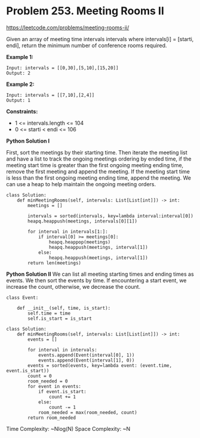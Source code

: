 # Problem 253. Meeting Rooms II
<https://leetcode.com/problems/meeting-rooms-ii/>

Given an array of meeting time intervals intervals where intervals[i] = [starti, endi], return the minimum number of conference rooms required.

**Example 1:**

    Input: intervals = [[0,30],[5,10],[15,20]]
    Output: 2

**Example 2:**

    Input: intervals = [[7,10],[2,4]]
    Output: 1

**Constraints:**

* 1 <= intervals.length <= 104
* 0 <= starti < endi <= 106

**Python Solution I**

First, sort the meetings by their starting time. Then iterate the meeting list and have a list to track the ongoing meetings ordering by ended time, if the meeting start time is greater than the first ongoing meeting ending time, remove the first meeting and append the meeting. If the meeting start time is less than the first ongoing meeting ending time, append the meeting. We can use a heap to help maintain the ongoing meeting orders.

    class Solution:
        def minMeetingRooms(self, intervals: List[List[int]]) -> int:
            meetings = []

            intervals = sorted(intervals, key=lambda interval:interval[0])
            heapq.heappush(meetings, intervals[0][1])

            for interval in intervals[1:]:   
                if interval[0] >= meetings[0]:
                    heapq.heappop(meetings)
                    heapq.heappush(meetings, interval[1])
                else:
                    heapq.heappush(meetings, interval[1])
            return len(meetings)

**Python Solution II**
We can list all meeting starting times and ending times as events. We then sort the events by time. If encountering a start event, we increase the count, otherwise, we decrease the count.

    class Event:

        def __init__(self, time, is_start):
            self.time = time
            self.is_start = is_start

    class Solution:
        def minMeetingRooms(self, intervals: List[List[int]]) -> int:
            events = []

            for interval in intervals:
                events.append(Event(interval[0], 1))
                events.append(Event(interval[1], 0))
            events = sorted(events, key=lambda event: (event.time, event.is_start))
            count = 0
            room_needed = 0
            for event in events:
                if event.is_start:
                    count += 1
                else:
                    count -= 1
                room_needed = max(room_needed, count)
            return room_needed

Time Complexity: ~Nlog(N)
Space Complexity: ~N
